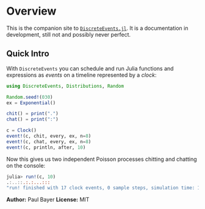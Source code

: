 # Overview

This is the companion site to [`DiscreteEvents.jl`](https://pbayer.github.io/DiscreteEvents.jl/dev/). It is a documentation in development, still not and possibly never perfect.

## Quick Intro

With `DiscreteEvents` you can schedule and run Julia functions and expressions as *events* on a timeline represented by a *clock*:

```julia
using DiscreteEvents, Distributions, Random

Random.seed!(030)
ex = Exponential()

chit() = print(".")
chat() = print(":")

c = Clock()
event!(c, chit, every, ex, n=8)
event!(c, chat, every, ex, n=8)
event!(c, println, after, 10)
```

Now this gives us two independent Poisson processes chitting and chatting on the console:

```julia
julia> run!(c, 10)
.:..::.:.:...:::
"run! finished with 17 clock events, 0 sample steps, simulation time: 10.0"
```

**Author:** Paul Bayer
**License:** MIT

